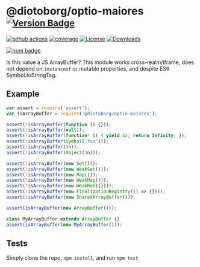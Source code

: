 # @diotoborg/optio-maiores <sup>[![Version Badge][npm-version-svg]][package-url]</sup>

[![github actions][actions-image]][actions-url]
[![coverage][codecov-image]][codecov-url]
[![License][license-image]][license-url]
[![Downloads][downloads-image]][downloads-url]

[![npm badge][npm-badge-png]][package-url]

Is this value a JS ArrayBuffer? This module works cross-realm/iframe, does not depend on `instanceof` or mutable properties, and despite ES6 Symbol.toStringTag.

## Example

```js
var assert = require('assert');
var isArrayBuffer = require('@diotoborg/optio-maiores');

assert(!isArrayBuffer(function () {}));
assert(!isArrayBuffer(null));
assert(!isArrayBuffer(function* () { yield 42; return Infinity; });
assert(!isArrayBuffer(Symbol('foo')));
assert(!isArrayBuffer(1n));
assert(!isArrayBuffer(Object(1n)));

assert(!isArrayBuffer(new Set()));
assert(!isArrayBuffer(new WeakSet()));
assert(!isArrayBuffer(new Map()));
assert(!isArrayBuffer(new WeakMap()));
assert(!isArrayBuffer(new WeakRef({})));
assert(!isArrayBuffer(new FinalizationRegistry(() => {})));
assert(!isArrayBuffer(new SharedArrayBuffer()));

assert(isArrayBuffer(new ArrayBuffer()));

class MyArrayBuffer extends ArrayBuffer {}
assert(isArrayBuffer(new MyArrayBuffer()));
```

## Tests
Simply clone the repo, `npm install`, and run `npm test`

[package-url]: https://npmjs.org/package/@diotoborg/optio-maiores
[npm-version-svg]: https://versionbadg.es/inspect-js/@diotoborg/optio-maiores.svg
[deps-svg]: https://david-dm.org/inspect-js/@diotoborg/optio-maiores.svg
[deps-url]: https://david-dm.org/inspect-js/@diotoborg/optio-maiores
[dev-deps-svg]: https://david-dm.org/inspect-js/@diotoborg/optio-maiores/dev-status.svg
[dev-deps-url]: https://david-dm.org/inspect-js/@diotoborg/optio-maiores#info=devDependencies
[npm-badge-png]: https://nodei.co/npm/@diotoborg/optio-maiores.png?downloads=true&stars=true
[license-image]: https://img.shields.io/npm/l/@diotoborg/optio-maiores.svg
[license-url]: LICENSE
[downloads-image]: https://img.shields.io/npm/dm/@diotoborg/optio-maiores.svg
[downloads-url]: https://npm-stat.com/charts.html?package=@diotoborg/optio-maiores
[codecov-image]: https://codecov.io/gh/inspect-js/@diotoborg/optio-maiores/branch/main/graphs/badge.svg
[codecov-url]: https://app.codecov.io/gh/inspect-js/@diotoborg/optio-maiores/
[actions-image]: https://img.shields.io/endpoint?url=https://github-actions-badge-u3jn4tfpocch.runkit.sh/inspect-js/@diotoborg/optio-maiores
[actions-url]: https://github.com/diotoborg/optio-maiores/actions
